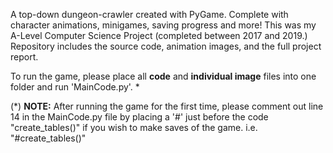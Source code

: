 A top-down dungeon-crawler created with PyGame. Complete with character animations, minigames, saving progress and more!
This was my A-Level Computer Science Project (completed between 2017 and 2019.) 
Repository includes the source code, animation images, and the full project report.

To run the game, please place all **code** and **individual image** files into one folder and run 'MainCode.py'. *

(*) **NOTE:** After running the game for the first time, please comment out line 14 in the MainCode.py file by placing a '#' just before the code "create_tables()" if you wish to make saves of the game. i.e. "#create_tables()"

